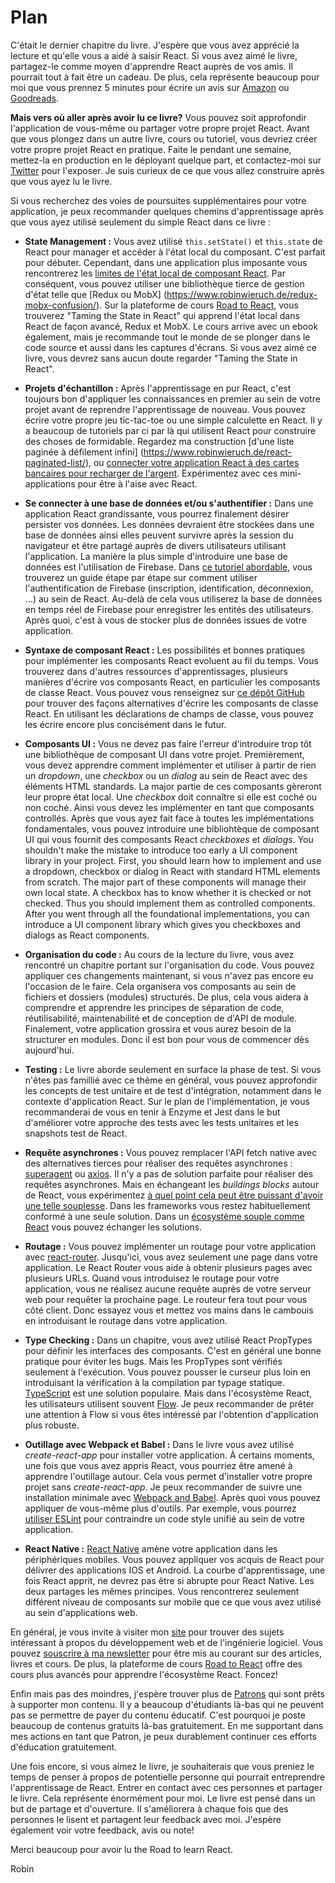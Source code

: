 # Plan

C'était le dernier chapitre du livre. J'espère que vous avez apprécié la lecture et qu'elle vous a aidé à saisir React. Si vous avez aimé le livre, partagez-le comme moyen d'apprendre React auprès de vos amis. Il pourrait tout à fait être un cadeau. De plus, cela représente beaucoup pour moi que vous prennez 5 minutes pour écrire un avis sur [Amazon](https://www.amazon.com/dp/B077HJFCQX?tag=21moves-20) ou [Goodreads](https://www.goodreads.com/book/show/37503118-the-road-to-learn-react).

**Mais vers où aller après avoir lu ce livre?** Vous pouvez soit approfondir l'application de vous-même ou partager votre propre projet React. Avant que vous plongez dans un autre livre, cours ou tutoriel, vous devriez créer votre propre projet React en pratique. Faite le pendant une semaine, mettez-la en production en le déployant quelque part, et contactez-moi sur [Twitter](https://twitter.com/rwieruch) pour l'exposer. Je suis curieux de ce que vous allez construire après que vous ayez lu le livre.

Si vous recherchez des voies de poursuites supplémentaires pour votre application, je peux recommander quelques chemins d'apprentissage après que vous ayez utilisé seulement du simple React dans ce livre :

* **State Management :** Vous avez utilisé `this.setState()` et `this.state` de React pour manager et accéder à l'état local du composant. C'est parfait pour débuter. Cependant, dans une application plus imposante vous rencontrerez les [limites de l'état local de composant React](https://www.robinwieruch.de/learn-react-before-using-redux/). Par conséquent, vous pouvez utiliser une bibliothèque tierce de gestion d'état telle que [Redux ou MobX] (https://www.robinwieruch.de/redux-mobx-confusion/). Sur la plateforme de cours [Road to React](https://roadtoreact.com/), vous trouverez "Taming the State in React" qui apprend l'état local dans React de façon avancé, Redux et MobX. Le cours arrive avec un ebook également, mais je recommande tout le monde de se plonger dans le code source et aussi dans les captures d'écrans. Si vous avez aimé ce livre, vous devrez sans aucun doute regarder "Taming the State in React".

* **Projets d'échantillon :** Après l'apprentissage en pur React, c'est toujours bon d'appliquer les connaissances en premier au sein de votre projet avant de reprendre l'apprentissage de nouveau. Vous pouvez écrire votre propre jeu tic-tac-toe ou une simple calculette en React. Il y a beaucoup de tutoriels par ci par là qui utilisent React pour construire des choses de formidable. Regardez ma construction [d'une liste paginée à défilement infini] (https://www.robinwieruch.de/react-paginated-list/), ou [connecter votre application React à des cartes bancaires pour recharger de l'argent](https://www.robinwieruch.de/react-express-stripe-payment/). Expérimentez avec ces mini-applications pour être à l'aise avec React.

* **Se connecter à une base de données et/ou s'authentifier :** Dans une application React grandissante, vous pourrez finalement désirer persister vos données. Les données devraient être stockées dans une base de données ainsi elles peuvent survivre après la session du navigateur et être partagé auprès de divers utilisateurs utilisant l'application. La manière la plus simple d'introduire une base de données est l'utilisation de Firebase. Dans [ce tutoriel abordable](https://www.robinwieruch.de/complete-firebase-authentication-react-tutorial/), vous trouverez un guide étape par étape sur comment utiliser l'authentification de Firebase (inscription, identification, déconnexion, ...) au sein de React. Au-delà de cela vous utiliserez la base de données en temps réel de Firebase pour enregistrer les entités des utilisateurs. Après quoi, c'est à vous de stocker plus de données issues de votre application.

* **Syntaxe de composant React :** Les possibilités et bonnes pratiques pour implémenter les composants React evoluent au fil du temps. Vous trouverez dans d'autres ressources d'apprentissages, plusieurs manières d'écrire vos composants React, en particulier les composants de classe React. Vous pouvez vous renseignez sur [ce dépôt GitHub](https://github.com/rwieruch/react-alternative-class-component-syntax) pour trouver des façons alternatives d'écrire les composants de classe React. En utilisant les déclarations de champs de classe, vous pouvez les écrire  encore plus concisément dans le futur.

* **Composants UI :** Vous ne devez pas faire l'erreur d'introduire trop tôt une bibliothèque de composant UI dans votre projet. Premièrement, vous devez apprendre comment implémenter et utiliser à partir de rien un *dropdown*, une *checkbox* ou un *dialog* au sein de React avec des éléments HTML standards. La major partie de ces composants gèreront leur propre état local. Une *checkbox* doit connaître si elle est coché ou non coché. Ainsi vous devez les implémenter en tant que composants controllés. Après que vous ayez fait face à toutes les implémentations fondamentales, vous pouvez introduire une bibliohtèque de composant UI qui vous fournit des composants React *checkboxes* et *dialogs*.
You shouldn't make the mistake to introduce too early a UI component library in your project. First, you should learn how to implement and use a dropdown, checkbox or dialog in React with standard HTML elements from scratch. The major part of these components will manage their own local state. A checkbox has to know whether it is checked or not checked. Thus you should implement them as controlled components. After you went through all the foundational implementations, you can introduce a UI component library which gives you checkboxes and dialogs as React components.

* **Organisation du code :** Au cours de la lecture du livre, vous avez rencontré un chapitre portant sur l'organisation du code. Vous pouvez appliquer ces changements maintenant, si vous n'avez pas encore eu l'occasion de le faire. Cela organisera vos composants au sein de fichiers et dossiers (modules) structurés. De plus, cela vous aidera à comprendre et apprendre les principes de séparation de code, réutilisabilité, maintenabilité et de conception de d'API de module. Finalement, votre application grossira et vous aurez besoin de la structurer en modules. Donc il est bon pour vous de commencer dès aujourd'hui.

* **Testing :** Le livre aborde seulement en surface la phase de test. Si vous n'êtes pas famillié avec ce thème en général, vous pouvez approfondir les concepts de test unitaire et de test d'intégration, notamment dans le contexte d'application React. Sur le plan de l'implémentation, je vous recommanderai de vous en tenir à Enzyme et Jest dans le but d'améliorer votre approche des tests avec les tests unitaires et les snapshots test de React.

* **Requête asynchrones :** Vous pouvez remplacer l'API fetch native avec des alternatives tierces pour réaliser des requêtes asynchrones : [superagent](https://github.com/visionmedia/superagent) ou [axios](https://github.com/mzabriskie/axios). Il n'y a pas de solution parfaite pour réaliser des requêtes asynchrones. Mais en échangeant les *buildings blocks* autour de React, vous expérimentez [à quel point cela peut être puissant d'avoir une telle souplesse](https://www.robinwieruch.de/reasons-why-i-moved-from-angular-to-react/). Dans les frameworks vous restez habituellement conformé à une seule solution. Dans un [écosystème souple comme React](https://www.robinwieruch.de/essential-react-libraries-framework/) vous pouvez échanger les solutions.

* **Routage :** Vous pouvez implémenter un routage pour votre application avec [react-router](https://github.com/ReactTraining/react-router). Jusqu'ici, vous avez seulement une page dans votre application. Le React Router vous aide à obtenir plusieurs pages avec plusieurs URLs. Quand vous introduisez le routage pour votre application, vous ne réalisez aucune requête auprès de votre serveur web pour requêter la prochaine page. Le routeur fera tout pour vous côté client. Donc essayez vous et mettez vos mains dans le cambouis en introduisant le routage dans votre application.

* **Type Checking :** Dans un chapitre, vous avez utilisé React PropTypes pour définir les interfaces des composants. C'est en général une bonne pratique pour éviter les bugs. Mais les PropTypes sont vérifiés seulement à l'exécution. Vous pouvez pousser le curseur plus loin en introduisant la vérification à la compilation par typage statique. [TypeScript](https://www.typescriptlang.org/) est une solution populaire. Mais dans l'écosystème React, les utilisateurs utilisent souvent [Flow](https://flowtype.org/). Je peux recommander de prêter une attention à Flow si vous êtes intéressé par l'obtention d'application plus robuste.

* **Outillage avec Webpack et Babel :** Dans le livre vous avez utilisé *create-react-app* pour installer votre application. À certains moments, une fois que vous avez appris React, vous pourriez être amené à apprendre l'outillage autour. Cela vous permet d'installer votre propre projet sans *create-react-app*. Je peux recommander de suivre une installation minimale avec [Webpack and Babel](https://www.robinwieruch.de/minimal-react-webpack-babel-setup/). Après quoi vous pouvez appliquer de vous-même plus d'outils. Par exemple, vous pourrez [utiliser ESLint](https://www.robinwieruch.de/react-eslint-webpack-babel/) pour contraindre un code style unifié au sein de votre application.

* **React Native :** [React Native](https://facebook.github.io/react-native/) amène votre application dans les périphériques mobiles. Vous pouvez appliquer vos acquis de React pour délivrer des applications IOS et Android. La courbe d'apprentissage, une fois React apprit, ne devrez pas être si abrupte pour React Native. Les deux partages les mêmes principes. Vous rencontrerez seulement différent niveau de composants sur mobile que ce que vous avez utilisé au sein d'applications web.

En général, je vous invite à visiter mon [site](https://www.robinwieruch.de) pour trouver des sujets intéressant à propos du développement web et de l'ingénierie logiciel. Vous pouvez [souscrire à ma newsletter](https://www.getrevue.co/profile/rwieruch) pour être mis au courant sur des articles, livres et cours. De plus, la plateforme de cours [Road to React](https://roadtoreact.com) offre des cours plus avancés pour apprendre l'écosystème React. Foncez!

Enfin mais pas des moindres, j'espère trouver plus de [Patrons](https://www.patreon.com/rwieruch) qui sont prêts à supporter mon contenu. Il y a beaucoup d'étudiants là-bas qui ne peuvent pas se permettre de payer du contenu éducatif. C'est pourquoi je poste beaucoup de contenus gratuits là-bas gratuitement. En me supportant dans mes actions en tant que Patron, je peux durablement continuer ces efforts d'éducation gratuitement.

Une fois encore, si vous aimez le livre, je souhaiterais que vous preniez le temps de penser à propos de potentielle personne qui pourrait entreprendre l'apprentissage de React. Entrer en contact avec ces personnes et partager le livre. Cela représente énormément pour moi. Le livre est pensé dans un but de partage et d'ouverture. Il s'améliorera à chaque fois que des personnes le lisent et partagent leur feedback avec moi. J'espère également voir votre feedback, avis ou note!

Merci beaucoup pour avoir lu the Road to learn React.

Robin

